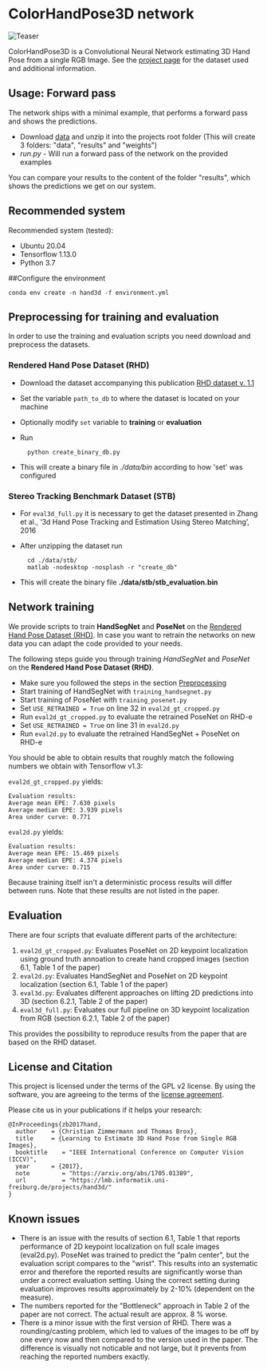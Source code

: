 # ColorHandPose3D network

![Teaser](teaser.png)

ColorHandPose3D is a Convolutional Neural Network estimating 3D Hand Pose from a single RGB Image. See the [project page](https://lmb.informatik.uni-freiburg.de/projects/hand3d/) for the dataset used and additional information.


## Usage: Forward pass
The network ships with a minimal example, that performs a forward pass and shows the predictions.

- Download [data](https://lmb.informatik.uni-freiburg.de/projects/hand3d/ColorHandPose3D_data_v3.zip) and unzip it into the projects root folder (This will create 3 folders: "data", "results" and "weights")
- *run.py* - Will run a forward pass of the network on the provided examples

You can compare your results to the content of the folder "results", which shows the predictions we get on our system.


## Recommended system
Recommended system (tested):
- Ubuntu 20.04
- Tensorflow 1.13.0
- Python 3.7


##Configure the environment
```
conda env create -n hand3d -f environment.yml
```

## Preprocessing for training and evaluation 
<a name="Preprocessing"></a> 
In order to use the training and evaluation scripts you need download and preprocess the datasets.

### Rendered Hand Pose Dataset (RHD)

- Download the dataset accompanying this publication [RHD dataset v. 1.1](https://lmb.informatik.uni-freiburg.de/resources/datasets/RenderedHandposeDataset.en.html)
- Set the variable `path_to_db` to where the dataset is located on your machine
- Optionally modify `set` variable to **training** or **evaluation** 
- Run

		python create_binary_db.py
- This will create a binary file in *./data/bin* according to how 'set' was configured

### Stereo Tracking Benchmark Dataset (STB)
- For `eval3d_full.py` it is necessary to get the dataset presented in Zhang et al., ‘3d Hand Pose Tracking and Estimation Using Stereo Matching’, 2016
- After unzipping the dataset run

		cd ./data/stb/
		matlab -nodesktop -nosplash -r "create_db"
- This will create the binary file **./data/stb/stb_evaluation.bin**


## Network training
We provide scripts to train **HandSegNet** and **PoseNet** on the [Rendered Hand Pose Dataset (RHD)](https://lmb.informatik.uni-freiburg.de/resources/datasets/RenderedHandposeDataset.en.html).
In case you want to retrain the networks on new data you can adapt the code provided to your needs.

The following steps guide you through training *HandSegNet* and *PoseNet* on the **Rendered Hand Pose Dataset (RHD)**.

- Make sure you followed the steps in the section [Preprocessing](#Preprocessing)
- Start training of HandSegNet with `training_handsegnet.py`
- Start training of PoseNet with `training_posenet.py`
- Set `USE_RETRAINED = True` on line 32 in `eval2d_gt_cropped.py`
- Run `eval2d_gt_cropped.py` to evaluate the retrained PoseNet on RHD-e
- Set `USE_RETRAINED = True` on line 31 in `eval2d.py`
- Run `eval2d.py` to evaluate the retrained HandSegNet + PoseNet on RHD-e

You should be able to obtain results that roughly match the following numbers we obtain with Tensorflow v1.3:

`eval2d_gt_cropped.py` yields:

    Evaluation results:
    Average mean EPE: 7.630 pixels
    Average median EPE: 3.939 pixels
    Area under curve: 0.771


`eval2d.py` yields:

    Evaluation results:
    Average mean EPE: 15.469 pixels
    Average median EPE: 4.374 pixels
    Area under curve: 0.715

Because training itself isn't a deterministic process results will differ between runs.
Note that these results are not listed in the paper.



## Evaluation

There are four scripts that evaluate different parts of the architecture:

1. `eval2d_gt_cropped.py`: Evaluates PoseNet  on 2D keypoint localization using ground truth annoation to create hand cropped images (section 6.1, Table 1 of the paper)
2.  `eval2d.py`: Evaluates HandSegNet and PoseNet on 2D keypoint localization (section 6.1, Table 1 of the paper)
3.  `eval3d.py`: Evaluates different approaches on lifting 2D predictions into 3D (section 6.2.1, Table 2 of the paper)
3.  `eval3d_full.py`: Evaluates our full pipeline on 3D keypoint localization from RGB (section 6.2.1, Table 2 of the paper)

This provides the possibility to reproduce results from the paper that are based on the RHD dataset.


## License and Citation
This project is licensed under the terms of the GPL v2 license. By using the software, you are agreeing to the terms of the [license agreement](https://github.com/lmb-freiburg/hand3d/blob/master/LICENSE).


Please cite us in your publications if it helps your research:

	@InProceedings{zb2017hand,
	  author    = {Christian Zimmermann and Thomas Brox},
	  title     = {Learning to Estimate 3D Hand Pose from Single RGB Images},
	  booktitle    = "IEEE International Conference on Computer Vision (ICCV)",
	  year      = {2017},
	  note         = "https://arxiv.org/abs/1705.01389",
	  url          = "https://lmb.informatik.uni-freiburg.de/projects/hand3d/"
	}



## Known issues

- There is an issue with the results of section 6.1, Table 1 that reports performance of 2D keypoint localization on full scale images (eval2d.py). PoseNet was trained to predict the "palm center", but the evaluation script compares to the "wrist". This results into an systematic error and therefore the reported results are significantly worse than under a correct evaluation setting. Using the correct setting during evaluation improves results approximately by 2-10% (dependent on the measure).
- The numbers reported for the "Bottleneck" approach in Table 2 of the paper are not correct. The actual result are approx. 8 % worse.
- There is a minor issue with the first version of RHD. There was a rounding/casting problem, which led to values of the images to be off by one every now and then compared to the version used in the paper. The difference is visually not noticable and not large, but it prevents from reaching the reported numbers exactly.
